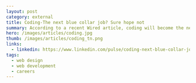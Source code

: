 ```yaml
---
layout: post
category: external
title: Coding-The next blue collar job? Sure hope not
summary: According to a recent Wired article, coding will become the next big blue collar job.  That sounds great, but I have some problems with this future utopia of blue collar might. First, the good news...Coding is a highly competitive and lucrative career.
hero: /images/articles/coding.jpg
thumb: /images/articles/coding_tn.png
links:
  - linkedin: https://www.linkedin.com/pulse/coding-next-blue-collar-job-sure-hope-ray-villalobos/
tags:
  - web design
  - web development
  - careers
---
```

